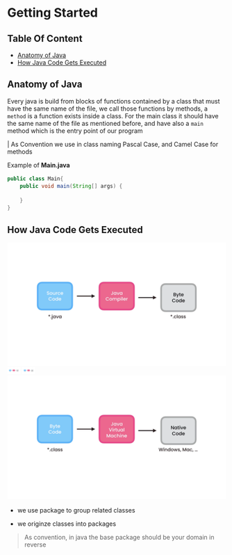 # Getting Started

## Table Of Content

- [Anatomy of Java](#anatomy-of-java)
- [How Java Code Gets Executed](#how-java-code-gets-executed)

## Anatomy of Java

Every java is build from blocks of functions contained by a class that must have the same name of the file, we call those functions by methods, a `method` is a function exists inside a class.
For the main class it should have the same name of the file as mentioned before, and have also a `main` method which is the entry point of our program

| As Convention we use in class naming Pascal Case, and Camel Case for methods <br>

Example of **Main.java**
<br>

```java
public class Main{
    public void main(String[] args) {

    }
}
```

## How Java Code Gets Executed

![Image_1](../assets/1.png)
<img src="../assets/1.png" width="30">
<img src="../assets/2.png" width="30">
![Image_2](../assets/2.png)

- we use package to group related classes

- we originze classes into packages

> As convention, in java the base package should be your domain in reverse
